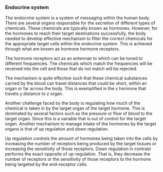 ### Endocrine system
The endocrine system is a system of messaging within the human body.  There are several organs responsible for the secretion of different types of chemicals.  These chemicals are typically known as hormones.  However, for the hormones to reach their target destinations successfully, the body needed to develop effective mechanism to filter the correct chemicals for the appropriate target cells within the endocrine system.  This is achieved through what are known as hormone hormone receptors.

The hormone receptors act as an antennae to which can be tuned to different frequencies.  The chemicals which match the frequencies will be received into the cell and those that do not match will be rejected.

The mechanism is quite effective such that these chemical substances carried by the blood can travel distances that could be short, within an organ or far across the body. This is exemplified in the x hormone that travels y distance to z organ.

Another challenge faced by the body is regulating how much of the chemical is taken in by the target organ of the target hormone.  This is dominated by several factors such as the pressure or flow of blood to the target organ.  Since this is a variable that is out of control for the target organ.  Another mechanism to manage intake of the hormones by the target organs is that of up regulation and down regulation.

Up regulation controls the amount of hormones being taken into the cells by increasing the number of receptors being produced by the target tissues or increasing the sensitivity of those receptors.  Down regulation in contrast performs the exact opposite of up-regulation.  That is, they decrease the number of receptors or the sensitivity of those receptors to the hormone being targeted by the end-receptor cells.

